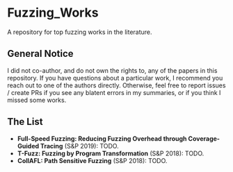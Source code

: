# Fuzzing_Works
A repository for top fuzzing works in the literature.

## General Notice

I did not co-author, and do not own the rights to, any of the papers in this repository. If you have questions about a particular work, I recommend you reach out to one of the authors directly. Otherwise, feel free to report issues / create PRs if you see any blatent errors in my summaries, or if you think I missed some works.

## The List

* **Full-Speed Fuzzing: Reducing Fuzzing Overhead through Coverage-Guided Tracing** (S&P 2019): TODO.
* **T-Fuzz: Fuzzing by Program Transformation** (S&P 2018): TODO.
* **CollAFL: Path Sensitive Fuzzing** (S&P 2018): TODO.
